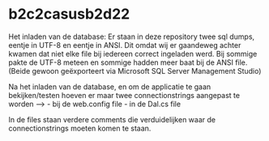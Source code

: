 # b2c2casusb2d22

Het inladen van de database:
Er staan in deze repository twee sql dumps, eentje in UTF-8 en eentje in ANSI. Dit omdat wij er gaandeweg achter kwamen dat
niet elke file bij iedereen correct ingeladen werd. Bij sommige pakte de UTF-8 meteen en sommige hadden meer baat bij de
ANSI file. (Beide gewoon geëxporteert via Microsoft SQL Server Management Studio)

Na het inladen van de database, en om de applicatie te gaan bekijken/testen hoeven er maar twee connectionstrings aangepast
te worden -->
              - bij de web.config file
              - in de Dal.cs file
              
In de files staan verdere comments die verduidelijken waar de connectionstrings moeten komen te staan.

